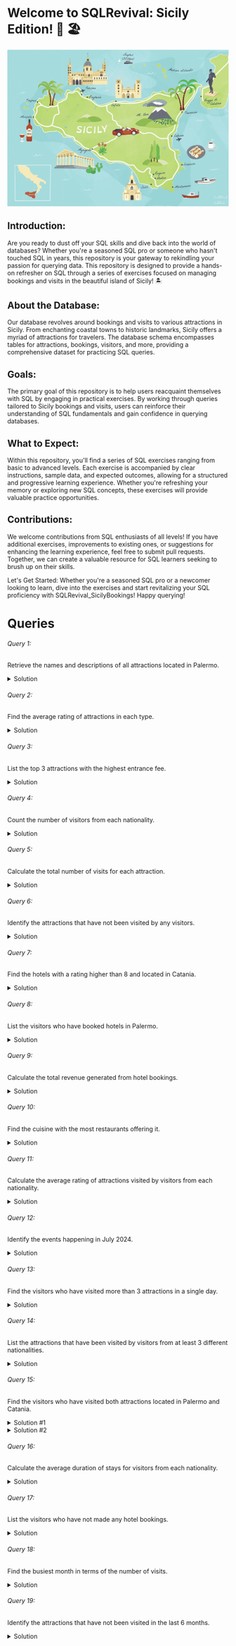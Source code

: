 # Welcome to SQLRevival: Sicily Edition! :hugs: :beach_umbrella:

![alt text](sicily.png)

## Introduction:

Are you ready to dust off your SQL skills and dive back into the world of databases? Whether you're a seasoned SQL pro or someone who hasn't touched SQL in years, this repository is your gateway to rekindling your passion for querying data. This repository is designed to provide a hands-on refresher on SQL through a series of exercises focused on managing bookings and visits in the beautiful island of Sicily! :desert_island:

## About the Database:
Our database revolves around bookings and visits to various attractions in Sicily. From enchanting coastal towns to historic landmarks, Sicily offers a myriad of attractions for travelers. The database schema encompasses tables for attractions, bookings, visitors, and more, providing a comprehensive dataset for practicing SQL queries.

## Goals:
The primary goal of this repository is to help users reacquaint themselves with SQL by engaging in practical exercises. By working through queries tailored to Sicily bookings and visits, users can reinforce their understanding of SQL fundamentals and gain confidence in querying databases.

## What to Expect:
Within this repository, you'll find a series of SQL exercises ranging from basic to advanced levels. Each exercise is accompanied by clear instructions, sample data, and expected outcomes, allowing for a structured and progressive learning experience. Whether you're refreshing your memory or exploring new SQL concepts, these exercises will provide valuable practice opportunities.

## Contributions:
We welcome contributions from SQL enthusiasts of all levels! If you have additional exercises, improvements to existing ones, or suggestions for enhancing the learning experience, feel free to submit pull requests. Together, we can create a valuable resource for SQL learners seeking to brush up on their skills.

Let's Get Started:
Whether you're a seasoned SQL pro or a newcomer looking to learn, dive into the exercises and start revitalizing your SQL proficiency with SQLRevival_SicilyBookings! Happy querying!

# Queries

###### Query 1:
Retrieve the names and descriptions of all attractions located in Palermo.

<details>
<summary>Solution</summary>

```sql
SELECT attraction_name, description
FROM attractions
WHERE location = "Palermo"
```
</details>

###### Query 2:
Find the average rating of attractions in each type.

<details>
<summary>Solution</summary>

```sql
SELECT avg(rating) as average_rating
FROM attractions
GROUP BY attraction_type
```
</details>

###### Query 3:
List the top 3 attractions with the highest entrance fee.

<details>
<summary>Solution</summary>
 
```sql
SELECT * FROM attractions
ORDER BY entrance_fee DESC
LIMIT 3
```
</details>

###### Query 4:
Count the number of visitors from each nationality.

<details>
<summary>Solution</summary>
 
```sql
SELECT nationality, COUNT(*) as num_visitors
FROM visitors
GROUP BY nationality
```
</details>

###### Query 5:
Calculate the total number of visits for each attraction.

<details>
<summary>Solution</summary>
 
```sql
SELECT attraction_id, COUNT(*) as num_visits
FROM visits
GROUP BY attraction_id
```
</details>

###### Query 6:
Identify the attractions that have not been visited by any visitors.

<details>
<summary>Solution</summary>
 
```sql
SELECT * FROM attractions
WHERE attraction_id NOT IN (SELECT attraction_id FROM visits)
```
</details>

###### Query 7:
Find the hotels with a rating higher than 8 and located in Catania.

<details>
<summary>Solution</summary>
 
```sql
SELECT * FROM hotels
WHERE rating > 8 AND location = "Catania"
```
</details>

###### Query 8:
List the visitors who have booked hotels in Palermo.

<details>
<summary>Solution</summary>
 
```sql
SELECT V.* FROM visitors V, bookings B, hotels H
WHERE V.visitor_id = B.visitor_id
AND B.hotel_id = H.hotel_id
AND B.hotel_id IN (SELECT hotel_id FROM hotels WHERE location = "Palermo")
```
</details>

###### Query 9:
Calculate the total revenue generated from hotel bookings.

<details>
<summary>Solution</summary>
 
```sql
SELECT SUM(price) as total_revenue
FROM bookings
```
</details>

###### Query 10:
Find the cuisine with the most restaurants offering it.

<details>
<summary>Solution</summary>
 
```sql
SELECT C.*, COUNT(*) as num_restaurants_offering
FROM restaurants R, local_cuisine C
WHERE R.cuisine_id = C.cuisine_id
GROUP BY C.cuisine_id
ORDER BY COUNT(*) DESC
LIMIT 1
```
</details>

###### Query 11:
Calculate the average rating of attractions visited by visitors from each nationality.

<details>
<summary>Solution</summary>
 
```sql
SELECT VTORS.nationality, avg(A.rating) as average_rating
FROM attractions A, visitors VTORS, visits VS
WHERE A.attraction_id = VS.attraction_id AND VS.visitor_id = VTORS.visitor_id
GROUP BY VTORS.nationality
```
</details>

###### Query 12:
Identify the events happening in July 2024.

<details>
<summary>Solution</summary>
 
```sql
SELECT * FROM events
WHERE MONTH(date) = 7 AND YEAR(date) = 2024
```
</details>

###### Query 13:

Find the visitors who have visited more than 3 attractions in a single day.

<details>
<summary>Solution</summary>
 
```sql
SELECT V.*, COUNT(DISTINCT VI.attraction_id) as num_attractions_visited
FROM visitors V, visits VI
WHERE V.visitor_id = VI.visitor_id
GROUP BY V.visitor_id, V.first_name, V.last_name, VI.visit_date
HAVING num_attractions_visited > 3
```
</details>

###### Query 14:
List the attractions that have been visited by visitors from at least 3 different nationalities.

<details>
<summary>Solution</summary>
 
```sql
SELECT A.*, COUNT(DISTINCT V.nationality) as num_visitors_nationalities
FROM attractions A, visitors V, visits VI
WHERE VI.visitor_id = V.visitor_id AND A.attraction_id = VI.attraction_id
GROUP BY A.attraction_id, A.attraction_name, A.attraction_type, A.description, A.location, A.opening_hours, A.entrance_fee, A.rating # without V.nationality
HAVING num_visitors_nationalities >= 3
```
</details>

###### Query 15:
Find the visitors who have visited both attractions located in Palermo and Catania.

<details>
<summary>Solution #1</summary>
 
```sql
(SELECT V.*
FROM visitors V, visits VI, attractions A
WHERE V.visitor_id = VI.visitor_id
AND VI.attraction_id IN (SELECT attraction_id FROM attractions WHERE location = "Palermo"))
INTERSECT
(SELECT V.*
FROM visitors V, visits VI, attractions A
WHERE V.visitor_id = VI.visitor_id
AND VI.attraction_id IN (SELECT attraction_id FROM attractions WHERE location = "Catania"))
```
</details>

<details>
<summary>Solution #2</summary>
 
```sql
SELECT V.*
FROM visitors V
JOIN visits VI ON V.visitor_id = VI.visitor_id
JOIN attractions A ON VI.attraction_id = A.attraction_id
WHERE A.location = 'Palermo'
AND V.visitor_id IN (
    SELECT visitor_id
    FROM visits
    JOIN attractions ON visits.attraction_id = attractions.attraction_id
    WHERE location = 'Catania'
);
```
</details>

###### Query 16:
Calculate the average duration of stays for visitors from each nationality.

<details>
<summary>Solution</summary>
 
```sql
SELECT nationality, avg(DATEDIFF(check_out_date, check_in_date)) as average_duration_stays
FROM bookings B JOIN visitors V ON B.visitor_id = V.visitor_id
GROUP BY nationality
```
</details>

###### Query 17:
List the visitors who have not made any hotel bookings.

<details>
<summary>Solution</summary>
 
```sql
SELECT V.*
FROM visitors V
WHERE V.visitor_id NOT IN (SELECT visitor_id FROM bookings)
```
</details>

###### Query 18:
Find the busiest month in terms of the number of visits.

<details>
<summary>Solution</summary>
 
```sql
SELECT MONTH(VI.visit_date), COUNT(*) as num_visits
FROM visits VI
GROUP BY MONTH(VI.visit_date)
ORDER BY num_visits DESC
LIMIT 1
```
</details>

###### Query 19:
Identify the attractions that have not been visited in the last 6 months.

<details>
<summary>Solution</summary>
 
```sql
SELECT *
FROM attractions A LEFT JOIN visits VI
ON A.attraction_id = VI.attraction_id
WHERE Vi.visit_date IS NULL OR VI.visit_date < DATE_SUB(NOW(), INTERVAL 6 MONTH)
```
</details>